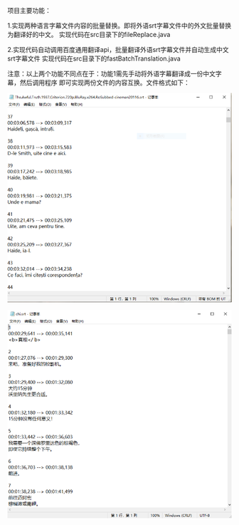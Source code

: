 项目主要功能：

1.实现两种语言字幕文件内容的批量替换。即将外语srt字幕文件中的外文批量替换为翻译好的中文。
  实现代码在src目录下的fileReplace.java
  

2.实现代码自动调用百度通用翻译api，批量翻译外语srt字幕文件并自动生成中文srt字幕文件
 实现代码在src目录下的fastBatchTranslation.java
 
注意：以上两个功能不同点在于：功能1需先手动将外语字幕翻译成一份中文字幕，然后调用程序
即可实现两份文件的内容互换。文件格式如下：

![image](https://github.com/JackLiDi/Java-/blob/main/img/1.PNG)

![image](https://github.com/JackLiDi/Java-/blob/main/img/2.PNG)
